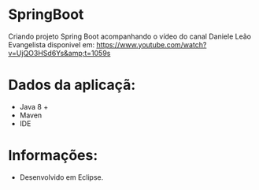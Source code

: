 # SpringBoot
Criando projeto Spring Boot acompanhando o vídeo do canal Daniele Leão Evangelista disponivel em: https://www.youtube.com/watch?v=UjQO3HSd6Ys&amp;t=1059s

# Dados da aplicaçã:
- Java 8 +
- Maven
- IDE

# Informações:
- Desenvolvido em Eclipse.
